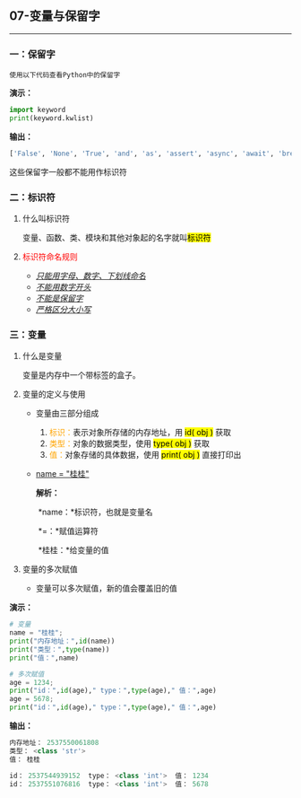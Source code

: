 ## 07-变量与保留字

<hr/>

### 一：保留字

`使用以下代码查看Python中的保留字`

**演示：**

```python
import keyword
print(keyword.kwlist)
```

**输出：**

```python
['False', 'None', 'True', 'and', 'as', 'assert', 'async', 'await', 'break', 'class', 'continue', 'def', 'del', 'elif', 'else', 'except', 'finally', 'for', 'from', 'global', 'if', 'import', 'in', 'is', 'lambda', 'nonlocal', 'not', 'or', 'pass', 'raise', 'return', 'try', 'while', 'with', 'yield']
```

这些保留字一般都不能用作标识符



### 二：标识符

1. 什么叫标识符

   变量、函数、类、模块和其他对象起的名字就叫<mark>标识符</mark>

2. <font color="red">标识符命名规则</font>

   + <u>*只能用字母、数字、下划线命名*</u>
   + <u>*不能用数字开头*</u>
   + <u>*不能是保留字*</u>
   + <u>*严格区分大小写*</u>



### 三：变量

1. 什么是变量

   变量是内存中一个带标签的盒子。

2. 变量的定义与使用

   + 变量由三部分组成
     1. <font color="orange">标识：</font>表示对象所存储的内存地址，用 <mark>id( obj )</mark> 获取
     2. <font color="orange">类型：</font>对象的数据类型，使用 <mark>type( obj )</mark> 获取
     3. <font color="orange">值：</font>对象存储的具体数据，使用 <mark>print( obj )</mark> 直接打印出

   + <u>name = "桂桂"</u>

     **解析：**

     ​    *name：*标识符，也就是变量名

     ​    *=：*赋值运算符

     ​    *桂桂：*给变量的值

3. 变量的多次赋值

   + 变量可以多次赋值，新的值会覆盖旧的值

**演示：**

```python
# 变量
name = "桂桂";
print("内存地址：",id(name))
print("类型：",type(name))
print("值：",name)

# 多次赋值
age = 1234;
print("id：",id(age)," type：",type(age)," 值：",age)
age = 5678;
print("id：",id(age)," type：",type(age)," 值：",age)
```

**输出：**

```python
内存地址： 2537550061808
类型： <class 'str'>
值： 桂桂

id： 2537544939152  type： <class 'int'>  值： 1234
id： 2537551076816  type： <class 'int'>  值： 5678
```

